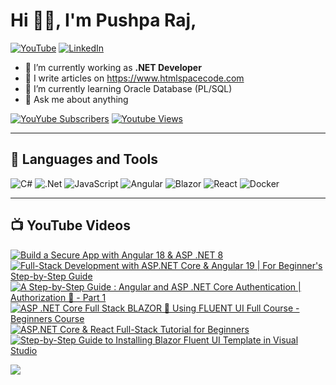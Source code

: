# Hi 👋🏻, I'm Pushpa Raj,
[![YouTube](https://img.shields.io/youtube/channel/subscribers/UC1k41FltPIePF9yrWR-GKZw?style=social)](https://youtube.com/@codewithpushpa)
 [![LinkedIn](https://img.shields.io/badge/LinkedIn-%230077B5.svg?logo=linkedin&logoColor=white)](https://linkedin.com/in/pushpa-raj-dangi)


- 🔭 I’m currently working as **.NET Developer**
- 📝 I write articles on <a href="https://www.htmlspacecode.com/">https://www.htmlspacecode.com</a>
- 🌱 I’m currently learning Oracle Database (PL/SQL)
- 💬 Ask me about anything

[![YouYube Subscribers](https://custom-icon-badges.demolab.com/youtube/channel/subscribers/UC1k41FltPIePF9yrWR-GKZw?color=%23E05D44&label=SUBSCRIBE&logo=video&logoColor=white&style=for-the-badge&labelColor=CE4630)](https://www.youtube.com/@codewithpushpa?sub_confirmation=1) [![Youtube Views](https://custom-icon-badges.demolab.com/youtube/channel/views/UC1k41FltPIePF9yrWR-GKZw?color=%23E1AD0E&logo=eye&logoColor=white&style=for-the-badge&labelColor=C79600)](https://www.youtube.com/@codewithpushpa)

---
## 🧰 Languages and Tools
![C#](https://img.shields.io/badge/c%23-%23239120.svg?style=flat&logo=c-sharp&logoColor=white) ![.Net](https://img.shields.io/badge/.NET-5C2D91?style=flat&logo=.net&logoColor=white) ![JavaScript](https://img.shields.io/badge/javascript-%23323330.svg?style=flat&logo=javascript&logoColor=%23F7DF1E) ![Angular](https://img.shields.io/badge/angular-blue?style=flat&logo=angular&logoColor=white)  ![Blazor](https://img.shields.io/badge/blazor-purple?style=flat&logo=blazor&logoColor=white) ![React](https://img.shields.io/badge/react-black?style=flat&logo=react&logoColor=white) ![Docker](https://img.shields.io/badge/docker-%230db7ed.svg?style=flat&logo=docker&logoColor=white)

---
## 📺 YouTube Videos

<!-- BEGIN YOUTUBE-CARDS -->
[![Build a Secure App with Angular 18 & ASP .NET 8](https://ytcards.demolab.com/?id=onDirBCVed8&title=Build+a+Secure+App+with+Angular+18+%26+ASP+.NET+8&lang=en&timestamp=1711196356&background_color=%230d1117&title_color=%23ffffff&stats_color=%23dedede&max_title_lines=1&width=250&border_radius=5 "Build a Secure App with Angular 18 & ASP .NET 8")](https://www.youtube.com/watch?v=onDirBCVed8)
[![Full-Stack Development with ASP.NET Core & Angular 19 | For Beginner's Step-by-Step Guide](https://ytcards.demolab.com/?id=WxkI70w-bwY&title=Full-Stack+Development+with+ASP.NET+Core+%26+Angular+19+%7C+For+Beginner%27s+Step-by-Step+Guide&lang=en&timestamp=1703516453&background_color=%230d1117&title_color=%23ffffff&stats_color=%23dedede&max_title_lines=1&width=250&border_radius=5 "Full-Stack Development with ASP.NET Core & Angular 19 | For Beginner's Step-by-Step Guide")](https://www.youtube.com/watch?v=WxkI70w-bwY)
[![A Step-by-Step Guide : Angular and ASP .NET Core  Authentication | Authorization  🔐  - Part 1](https://ytcards.demolab.com/?id=Wit8nv1ZorQ&title=A+Step-by-Step+Guide+%3A+Angular+and+ASP+.NET+Core++Authentication+%7C+Authorization++%F0%9F%94%90++-+Part+1&lang=en&timestamp=1708089347&background_color=%230d1117&title_color=%23ffffff&stats_color=%23dedede&max_title_lines=1&width=250&border_radius=5 "A Step-by-Step Guide : Angular and ASP .NET Core  Authentication | Authorization  🔐  - Part 1")](https://www.youtube.com/watch?v=Wit8nv1ZorQ)
[![ASP .NET Core Full Stack BLAZOR 🚀 Using FLUENT UI Full Course - Beginners  Course](https://ytcards.demolab.com/?id=wuyHRnpXpgM&title=ASP+.NET+Core+Full+Stack+BLAZOR+%F0%9F%9A%80+Using+FLUENT+UI+Full+Course+-+Beginners++Course&lang=en&timestamp=1702150419&background_color=%230d1117&title_color=%23ffffff&stats_color=%23dedede&max_title_lines=1&width=250&border_radius=5 "ASP .NET Core Full Stack BLAZOR 🚀 Using FLUENT UI Full Course - Beginners  Course")](https://www.youtube.com/watch?v=wuyHRnpXpgM)
[![ASP.NET Core & React Full-Stack Tutorial for Beginners](https://ytcards.demolab.com/?id=QC-XXwsDguw&title=ASP.NET+Core+%26+React+Full-Stack+Tutorial+for+Beginners&lang=en&timestamp=1705669461&background_color=%230d1117&title_color=%23ffffff&stats_color=%23dedede&max_title_lines=1&width=250&border_radius=5 "ASP.NET Core & React Full-Stack Tutorial for Beginners")](https://www.youtube.com/watch?v=QC-XXwsDguw)
[![Step-by-Step Guide to Installing Blazor Fluent UI Template in Visual Studio](https://ytcards.demolab.com/?id=GGETOtoGqrQ&title=Step-by-Step+Guide+to+Installing+Blazor+Fluent+UI+Template+in+Visual+Studio&lang=en&timestamp=1701742133&background_color=%230d1117&title_color=%23ffffff&stats_color=%23dedede&max_title_lines=1&width=250&border_radius=5 "Step-by-Step Guide to Installing Blazor Fluent UI Template in Visual Studio")](https://www.youtube.com/watch?v=GGETOtoGqrQ)
<!-- END YOUTUBE-CARDS -->

![](https://visitor-badge.laobi.icu/badge?page_id=pushpa-raj-dangi)

</p>

